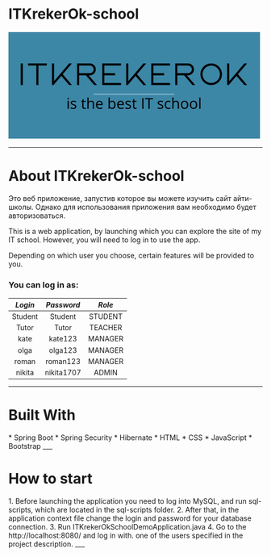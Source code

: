 # ITKrekerOk-school

![logo](src/main/resources/static/pictures/ITKrekerOk.png)
___
<h1>About ITKrekerOk-school</h1>
Это веб приложение, запустив которое вы можете изучить 
сайт айти-школы. Однако для использования приложения 
вам необходимо будет авторизоваться.


This is a web application, by launching which you can explore
the site of my IT school. However, you will need 
to log in to use the app.

Depending on which user you choose, certain features 
will be provided to you.

<h3>You can log in as:</h3>

| ***Login*** | ***Password*** | ***Role*** |
|:-----------:|:--------------:|:----------:|
|   Student   |    Student     |  STUDENT   |
|    Tutor    |     Tutor      |  TEACHER   |
|    kate     |    kate123     |  MANAGER   |
|    olga     |    olga123     |  MANAGER   |
|    roman    |    roman123    |  MANAGER   |
|   nikita    |   nikita1707   |   ADMIN    |

___
<h1>Built With</h1>
* Spring Boot
* Spring Security
* Hibernate
* HTML
* CSS
* JavaScript
* Bootstrap
___
<h1>How to start</h1>
1. Before launching the application you need to 
 log into MySQL, and run sql-scripts, 
 which are located in the sql-scripts folder.
2. After that, in the application context file
  change the login and password for your database connection.
3. Run ITKrekerOkSchoolDemoApplication.java
4. Go to the http://localhost:8080/ and log in with.
 one of the users specified in the project description.
___


